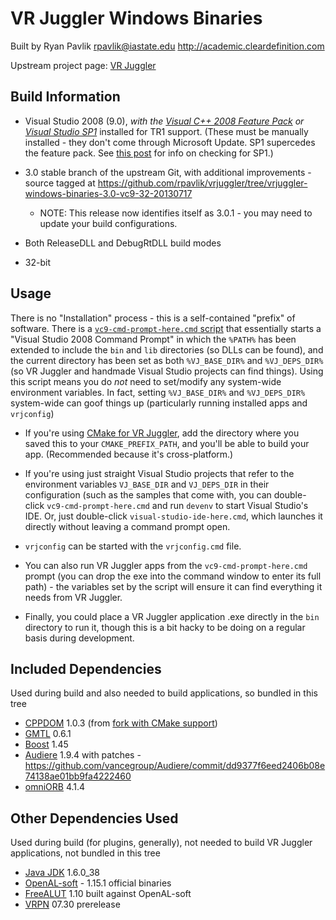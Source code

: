 VR Juggler Windows Binaries
===========================
Built by Ryan Pavlik <rpavlik@iastate.edu> <http://academic.cleardefinition.com>

Upstream project page: [VR Juggler](http://vrjuggler.googlecode.com)

Build Information
-----------------
* Visual Studio 2008 (9.0), *with the [Visual C++ 2008 Feature Pack][1] or [Visual Studio SP1][sp1]*
	installed for TR1 support. (These must be manually installed - they don't come through Microsoft Update.
        SP1 supercedes the feature pack. See [this post][checksp1] for info on checking for SP1.)

* 3.0 stable branch of the upstream Git, with additional improvements - source tagged at <https://github.com/rpavlik/vrjuggler/tree/vrjuggler-windows-binaries-3.0-vc9-32-20130717>

    * NOTE: This release now identifies itself as 3.0.1 - you may need to update your build configurations.

* Both ReleaseDLL and DebugRtDLL build modes

* 32-bit

[sp1]: http://www.microsoft.com/en-us/download/details.aspx?id=10986
[checksp1]: http://stackoverflow.com/questions/160948/how-can-i-tell-if-sp1-has-been-installed-on-vs2008

Usage
-----
There is no "Installation" process - this is a self-contained "prefix" of software. There is a [`vc9-cmd-prompt-here.cmd` script][cmdscript] that essentially starts a "Visual Studio 2008 Command Prompt" in which the `%PATH%` has been extended to include the `bin` and `lib` directories (so DLLs can be found), and the current directory has been set as both `%VJ_BASE_DIR%` and `%VJ_DEPS_DIR%` (so VR Juggler and handmade Visual Studio projects can find things). Using this script means you do *not* need to set/modify any system-wide environment variables. In fact, setting `%VJ_BASE_DIR%` and `%VJ_DEPS_DIR%` system-wide can goof things up (particularly running installed apps and `vrjconfig`)

* If you're using [CMake for VR Juggler][cmake-modules], add the directory where you saved this to your `CMAKE_PREFIX_PATH`, and you'll be able to build your app. (Recommended because it's cross-platform.)

* If you're using just straight Visual Studio projects that refer to the environment variables `VJ_BASE_DIR` and `VJ_DEPS_DIR` in their configuration (such as the samples that come with, you can double-click `vc9-cmd-prompt-here.cmd` and run `devenv` to start Visual Studio's IDE. Or, just double-click `visual-studio-ide-here.cmd`, which launches it directly without leaving a command prompt open.

* `vrjconfig` can be started with the `vrjconfig.cmd` file.

* You can also run VR Juggler apps from the `vc9-cmd-prompt-here.cmd` prompt (you can drop the exe into the command window to enter its full path) - the variables set by the script will ensure it can find everything it needs from VR Juggler.

* Finally, you could place a VR Juggler application .exe directly in the `bin` directory to run it, though this is a bit hacky to be doing on a regular basis during development.

[cmdscript]: https://github.com/rpavlik/vrjuggler-windows-binaries/blob/3.0-vc9-32/vc9-cmd-prompt-here.cmd
[cmake-modules]: https://github.com/rpavlik/cmake-modules

Included Dependencies
---------------------
Used during build and also needed to build applications, so bundled in
this tree

* [CPPDOM][2] 1.0.3 (from [fork with CMake support][3])
* [GMTL][4] 0.6.1
* [Boost][5] 1.45
* [Audiere][6] 1.9.4 with patches - <https://github.com/vancegroup/Audiere/commit/dd9377f6eed2406b08e74138ae01bb9fa4222460>
* [omniORB][9] 4.1.4

Other Dependencies Used
-----------------------
Used during build (for plugins, generally), not needed to build VR
Juggler applications, not bundled in this tree

* [Java JDK][11] 1.6.0_38
* [OpenAL-soft][7] - 1.15.1 official binaries
* [FreeALUT][8] 1.10 built against OpenAL-soft
* [VRPN][10] 07.30 prerelease

[1]: http://www.microsoft.com/downloads/en/details.aspx?FamilyId=D466226B-8DAB-445F-A7B4-448B326C48E7&displaylang=en "Visual C++ 2008 Feature Pack"
[2]: http://sourceforge.net/projects/xml-cppdom/ "CPPDOM Upstream"
[3]: https://github.com/rpavlik/cppdom "CPPDOM on GitHub"
[4]: http://ggt.sourceforge.net/ "GMTL Upstream"
[5]: http://www.boost.org/ "Boost Upstream"
[6]: http://audiere.sourceforge.net/ "Audiere Upstream"
[7]: http://kcat.strangesoft.net/openal.html "OpenAL-soft Upstream"
[8]: http://connect.creativelabs.com/openal/Downloads/Forms/AllItems.aspx?RootFolder=%2Fopenal%2FDownloads%2FALUT&FolderCTID=&View=%7B6A9700C6-7248-4CD2-83F5-268F2C176072%7D "FreeALUT Upstream"
[9]: http://omniorb.sourceforge.net/ "omniORB Upstream"
[10]: http://www.vrpn.org/ "VRPN Upstream"
[11]: http://www.oracle.com/technetwork/java/javase/downloads/index.html "Java JDK Upstream"

